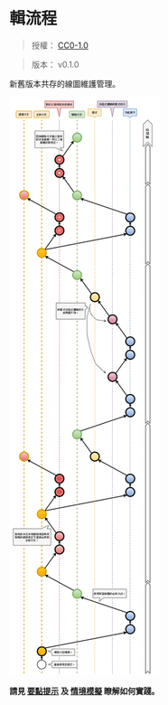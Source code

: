 輯流程
=======


> 授權： [CC0-1.0](./LICENSE.md)

> 版本： v0.1.0


新舊版本共存的線圖維護管理。

![](./mmrepo/gitFlow.png)


**請見
[要點提示](./looseLeaf/focus.md)
及
[情境模擬](./example/gitStep/README.md)
瞭解如何實踐。**

